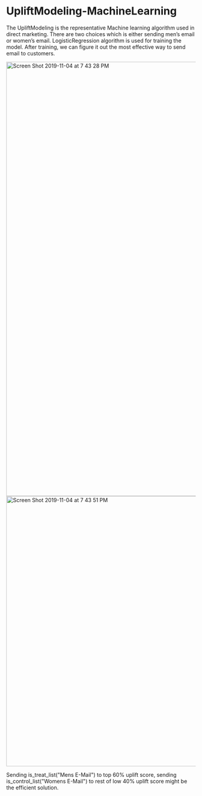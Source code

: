 # UpliftModeling-MachineLearning

The UpliftModeling is the representative Machine learning algorithm used in direct marketing.
There are two choices which is either sending men’s email or women’s email.
LogisticRegression algorithm is used for training the model.
After training, we can figure it out the most effective way to send email to customers.

<img width="1154" alt="Screen Shot 2019-11-04 at 7 43 28 PM" src="https://user-images.githubusercontent.com/40285946/68115310-79047780-ff3b-11e9-8e3b-1f5648ef83d4.png">
<img width="718" alt="Screen Shot 2019-11-04 at 7 43 51 PM" src="https://user-images.githubusercontent.com/40285946/68115346-8de10b00-ff3b-11e9-8d80-dcf817773845.png">

Sending is_treat_list("Mens E-Mail") to top 60% uplift score, 
sending is_control_list("Womens E-Mail") to rest of low 40% uplift score
might be the efficient solution.
